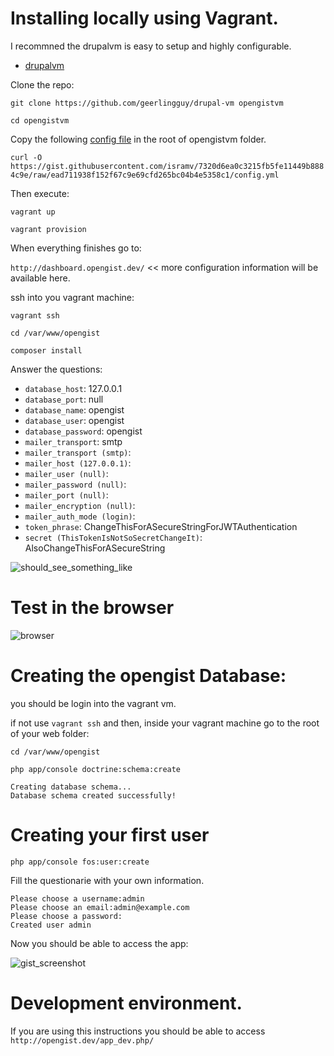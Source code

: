 # Installing locally using Vagrant.

I recommned the drupalvm is easy to setup and highly configurable.

- [drupalvm](https://github.com/geerlingguy/drupal-vm)

Clone the repo:

`git clone https://github.com/geerlingguy/drupal-vm opengistvm`

`cd opengistvm`

Copy the following [config file](https://gist.github.com/isramv/7320d6ea0c3215fb5fe11449b8884c9e) in the root of opengistvm folder.

`curl -O https://gist.githubusercontent.com/isramv/7320d6ea0c3215fb5fe11449b8884c9e/raw/ead711938f152f67c9e69cfd265bc04b4e5358c1/config.yml`

Then execute:

`vagrant up`

`vagrant provision`

When everything finishes go to:

`http://dashboard.opengist.dev/` << more configuration information will be available here.

ssh into you vagrant machine:

`vagrant ssh`

`cd /var/www/opengist`

`composer install`

Answer the questions:

- `database_host`: 127.0.0.1
- `database_port`: null
- `database_name`: opengist
- `database_user`: opengist
- `database_password`: opengist
- `mailer_transport`: smtp
- `mailer_transport (smtp)`:
- `mailer_host (127.0.0.1)`:
- `mailer_user (null)`:
- `mailer_password (null)`:
- `mailer_port (null)`:
- `mailer_encryption (null)`:
- `mailer_auth_mode (login)`:
- `token_phrase`: ChangeThisForASecureStringForJWTAuthentication
- `secret (ThisTokenIsNotSoSecretChangeIt)`: AlsoChangeThisForASecureString

![should_see_something_like](https://www.evernote.com/l/Ar-EAIR7_rRKeJAoHnl83oeu4bY4gkKg22UB/image.png)

# Test in the browser

![browser](https://www.evernote.com/l/Ar8lAuSaZ6VC46XqPv4SoCHOh_0AxJruI7sB/image.png)

# Creating the opengist Database:

you should be login into the vagrant vm.

if not use `vagrant ssh` and then, inside your vagrant machine go to the root of your web folder:

`cd /var/www/opengist`

`php app/console doctrine:schema:create`

```
Creating database schema...
Database schema created successfully!
```

# Creating your first user

`php app/console fos:user:create`

Fill the questionarie with your own information.

```
Please choose a username:admin
Please choose an email:admin@example.com
Please choose a password:
Created user admin
```
Now you should be able to access the app:

![gist_screenshot](https://www.evernote.com/l/Ar-AtgP6M41K045pR-lSD48ZWEaCUExxrDMB/image.png)

# Development environment.

If you are using this instructions you should be able to access `http://opengist.dev/app_dev.php/`

